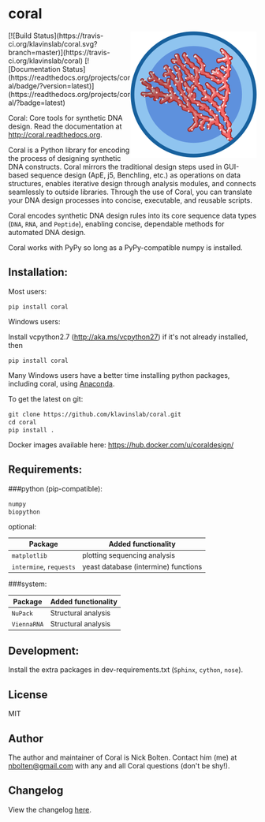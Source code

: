 # coral
<img align="right" height="256" src="docs/coral_256.png">
[![Build Status](https://travis-ci.org/klavinslab/coral.svg?branch=master)](https://travis-ci.org/klavinslab/coral)
[![Documentation Status](https://readthedocs.org/projects/coral/badge/?version=latest)](https://readthedocs.org/projects/coral/?badge=latest)


Coral: Core tools for synthetic DNA design. Read the documentation at http://coral.readthedocs.org.

Coral is a Python library for encoding the process of designing synthetic DNA constructs. Coral mirrors the traditional design steps used in GUI-based sequence design (ApE, j5, Benchling, etc.) as operations on data structures, enables iterative design through analysis modules, and connects seamlessly to outside libraries. Through the use of Coral, you can translate your DNA design processes into concise, executable, and reusable scripts.

Coral encodes synthetic DNA design rules into its core sequence data types (`DNA`, `RNA`, and `Peptide`), enabling concise, dependable methods for automated DNA design.

Coral works with PyPy so long as a PyPy-compatible numpy is installed.

## Installation:

Most users:
```
pip install coral
```

Windows users:

Install vcpython2.7 (http://aka.ms/vcpython27) if it's not already installed,
then
```
pip install coral
```

Many Windows users have a better time installing python packages, including
coral, using [Anaconda](https://www.continuum.io/downloads).

To get the latest on git:

```
git clone https://github.com/klavinslab/coral.git
cd coral
pip install .
```

Docker images available here: https://hub.docker.com/u/coraldesign/

## Requirements:

###python (pip-compatible):

```
numpy
biopython
```

optional:

| Package | Added functionality |
| --- | --- |
| `matplotlib` | plotting sequencing analysis |
| `intermine`, `requests` | yeast database (intermine) functions |

###system:

| Package | Added functionality |
| --- | --- |
| `NuPack` | Structural analysis |
| `ViennaRNA` | Structural analysis |

## Development:

Install the extra packages in dev-requirements.txt (`Sphinx`, `cython`,
`nose`).

## License

MIT

## Author

The author and maintainer of Coral is Nick Bolten. Contact him (me) at
nbolten@gmail.com with any and all Coral questions (don't be shy!).

## Changelog

View the changelog [here](HISTORY.md).
